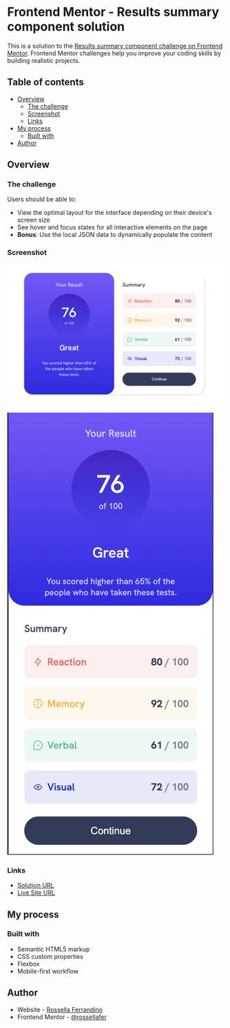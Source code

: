 # Frontend Mentor - Results summary component solution

This is a solution to the [Results summary component challenge on Frontend Mentor](https://www.frontendmentor.io/challenges/results-summary-component-CE_K6s0maV). Frontend Mentor challenges help you improve your coding skills by building realistic projects. 

## Table of contents

- [Overview](#overview)
  - [The challenge](#the-challenge)
  - [Screenshot](#screenshot)
  - [Links](#links)
- [My process](#my-process)
  - [Built with](#built-with)
- [Author](#author)

## Overview

### The challenge

Users should be able to:

- View the optimal layout for the interface depending on their device's screen size
- See hover and focus states for all interactive elements on the page
- **Bonus**: Use the local JSON data to dynamically populate the content

### Screenshot

![Results summary - desktop](./assets/solution/Results%20summary%20-%20desktop.png)
![Results summary - mobile](./assets/solution/Results%20summary%20-%20mobile.png)

### Links

- [Solution URL](https://your-solution-url.com)
- [Live Site URL]( https://rossellafer.github.io/results-summary-component/)

## My process

### Built with

- Semantic HTML5 markup
- CSS custom properties
- Flexbox
- Mobile-first workflow

## Author

- Website - [Rossella Ferrandino](https://www.rossellaferrandino.info/)
- Frontend Mentor - [@rossellafer](https://www.frontendmentor.io/profile/RossellaFer)
